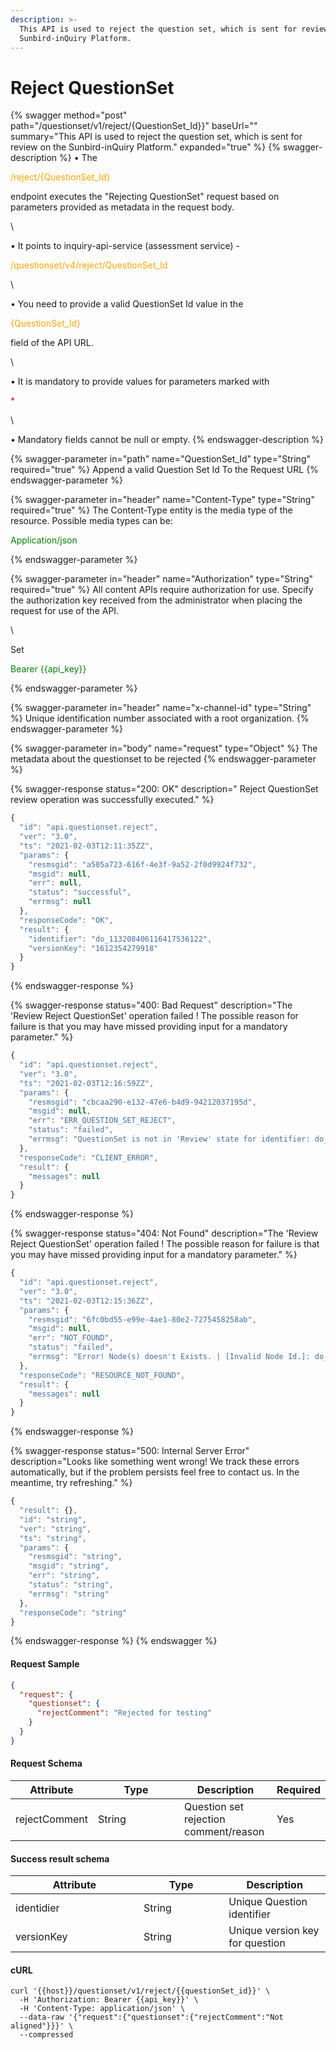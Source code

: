 ```yaml
---
description: >-
  This API is used to reject the question set, which is sent for review on the
  Sunbird-inQuiry Platform.
---
```


# Reject QuestionSet

{% swagger method="post" path="/questionset/v1/reject/{QuestionSet_Id}}" baseUrl="" summary="This API is used to reject the question set, which is sent for review on the Sunbird-inQuiry Platform." expanded="true" %}
{% swagger-description %}
• The  

<mark style="color:orange;">

/reject/{QuestionSet_Id}

</mark>

 endpoint executes the "Rejecting QuestionSet" request based on parameters provided as metadata in the request body.

\


• It points to inquiry-api-service (assessment service) - 

<mark style="color:orange;">

/questionset/v4/reject/QuestionSet_Id

</mark>

\


• You need to provide a valid QuestionSet Id value in the 

<mark style="color:orange;">

{QuestionSet_Id}

</mark>

 field of the API URL. 

\


• It is mandatory to provide values for parameters marked with 

<mark style="color:red;">

\*

</mark>

\


• Mandatory fields cannot be null or empty.
{% endswagger-description %}

{% swagger-parameter in="path" name="QuestionSet_Id" type="String" required="true" %}
Append a valid Question Set Id To the Request URL
{% endswagger-parameter %}

{% swagger-parameter in="header" name="Content-Type" type="String" required="true" %}
The Content-Type entity is the media type of the resource. Possible media types can be: 

<mark style="color:green;">

Application/json

</mark>
{% endswagger-parameter %}

{% swagger-parameter in="header" name="Authorization" type="String" required="true" %}
All content APIs require authorization for use. Specify the authorization key received from the administrator when placing the request for use of the API.

\


Set 

<mark style="color:green;">

Bearer {{api_key}}

</mark>
{% endswagger-parameter %}

{% swagger-parameter in="header" name="x-channel-id" type="String" %}
Unique identification number associated with a root organization.
{% endswagger-parameter %}

{% swagger-parameter in="body" name="request" type="Object" %}
The metadata about the questionset to be rejected
{% endswagger-parameter %}

{% swagger-response status="200: OK" description=" Reject QuestionSet review operation was successfully executed." %}
```javascript
{
  "id": "api.questionset.reject",
  "ver": "3.0",
  "ts": "2021-02-03T12:11:35ZZ",
  "params": {
    "resmsgid": "a505a723-616f-4e3f-9a52-2f0d9924f732",
    "msgid": null,
    "err": null,
    "status": "successful",
    "errmsg": null
  },
  "responseCode": "OK",
  "result": {
    "identifier": "do_113208406116417536122",
    "versionKey": "1612354279918"
  }
}
```
{% endswagger-response %}

{% swagger-response status="400: Bad Request" description="The 'Review Reject QuestionSet' operation failed ! The possible reason for failure is that you may have missed providing input for a mandatory parameter." %}
```javascript
{
  "id": "api.questionset.reject",
  "ver": "3.0",
  "ts": "2021-02-03T12:16:59ZZ",
  "params": {
    "resmsgid": "cbcaa290-e132-47e6-b4d9-94212037195d",
    "msgid": null,
    "err": "ERR_QUESTION_SET_REJECT",
    "status": "failed",
    "errmsg": "QuestionSet is not in 'Review' state for identifier: do_113208406116417536122"
  },
  "responseCode": "CLIENT_ERROR",
  "result": {
    "messages": null
  }
}
```
{% endswagger-response %}

{% swagger-response status="404: Not Found" description="The 'Review Reject QuestionSet' operation failed ! The possible reason for failure is that you may have missed providing input for a mandatory parameter." %}
```javascript
{
  "id": "api.questionset.reject",
  "ver": "3.0",
  "ts": "2021-02-03T12:15:36ZZ",
  "params": {
    "resmsgid": "6fc0bd55-e99e-4ae1-80e2-7275458258ab",
    "msgid": null,
    "err": "NOT_FOUND",
    "status": "failed",
    "errmsg": "Error! Node(s) doesn't Exists. | [Invalid Node Id.]: do_1132084061164175361221"
  },
  "responseCode": "RESOURCE_NOT_FOUND",
  "result": {
    "messages": null
  }
}
```
{% endswagger-response %}

{% swagger-response status="500: Internal Server Error" description="Looks like something went wrong! We track these errors automatically, but if the problem persists feel free to contact us. In the meantime, try refreshing." %}
```javascript
{
  "result": {},
  "id": "string",
  "ver": "string",
  "ts": "string",
  "params": {
    "resmsgid": "string",
    "msgid": "string",
    "err": "string",
    "status": "string",
    "errmsg": "string"
  },
  "responseCode": "string"
}
```
{% endswagger-response %}
{% endswagger %}

#### Request Sample

```json
{
  "request": {
    "questionset": {
      "rejectComment": "Rejected for testing"
    }
  }
}
```

#### Request Schema

<table><thead><tr><th>Attribute</th><th width="122">Type</th><th>Description</th><th>Required</th></tr></thead><tbody><tr><td>rejectComment</td><td>String</td><td>Question set rejection comment/reason</td><td>Yes</td></tr></tbody></table>

#### Success result schema

<table><thead><tr><th width="189">Attribute</th><th width="120.33333333333331">Type</th><th>Description</th></tr></thead><tbody><tr><td>identidier</td><td>String</td><td>Unique Question identifier</td></tr><tr><td>versionKey</td><td>String</td><td>Unique version key for question</td></tr></tbody></table>

#### cURL

```shell
curl '{{host}}/questionset/v1/reject/{{questionSet_id}}' \
  -H 'Authorization: Bearer {{api_key}}' \
  -H 'Content-Type: application/json' \
  --data-raw '{"request":{"questionset":{"rejectComment":"Not aligned"}}}' \
  --compressed
```
